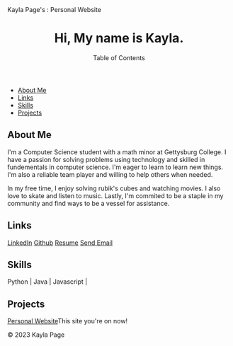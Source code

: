 <html lang="en">
<head>
    <meta charset="UTF-8">
    <meta name="viewport" content="width=device-width, initial-scale=1.0">
    Kayla Page's : Personal Website
</head>
<body>
    <header>
        <h1>Hi, My name is Kayla.</h1>
        <p>Table of Contents</p>
    </header>
    <nav>
        <ul>
            <li><a href="#about">About Me</a></li>
            <li><a href="#links">Links</a></li>
            <li><a href="skills">Skills</a></li>
            <li><a href="#projects">Projects</a></li>
        </ul>
    </nav>
    <section id="about">
        <h2>About Me</h2>
        <p>I'm a Computer Science student with a math minor at Gettysburg College. I have a passion for solving problems using technology and skilled in fundementals in computer science. I'm eager to learn to learn new things. I'm also a reliable team player and willing to help others when needed.
        <p> In my free time, I enjoy solving rubik's cubes and watching movies. I also love to skate and listen to music. Lastly, I'm commited to be a staple in my community and find ways to be a vessel for assistance.
    </section>
     <section id="links">
        <h2>Links</h2>
        <a href="www.linkedin.com/in/kayla-page-5094b0284">LinkedIn</a>
        <a href="https://github.com/kayla-page">Github</a>
        <a href="https://docs.google.com/document/d/e/2PACX-1vRDxoKIpgJ5fwq3UdxymKtXYz-SD1ewLDmXAWd0Aupn6rzA3yScOzm39jUlsL4Ch9cac-m9T4H-n8_U/pub">Resume</a>
        <a href="mailto:kaylapage5600@gmail.com">Send Email</a>
    </section>
     <section id="skills">
        <h2>Skills</h2>
        <p>Python | Java | Javascript |</p>
    </section>
    <section id="projects">
        <h2>Projects</h2>
        <a href="https://kayla-page.github.io/KaylaPage/">Personal Website</a>This site you're on now!
    </section>
    <footer>
        <p>&copy; 2023 Kayla Page</p>
    </footer>
